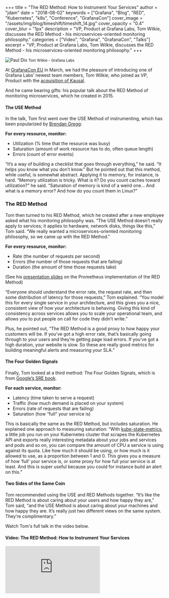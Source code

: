 +++
title = "The RED Method: How to Instrument Your Services"
author = "jdam"
date = "2018-08-02"
keywords = ["Grafana", "Blog", "RED", "Kubernetes", "k8s", "Conference", "GrafanaCon"]
cover_image = "/assets/img/blog/timeshift/timeshift_14.jpg"
cover_opacity = "0.4"
cover_blur = "1px"
description = "VP, Product at Grafana Labs, Tom Wilkie, discusses the RED Method - his microservices-oriented monitoring philosophy."
categories = ["Video", "Grafana", "GrafanaCon", "Talks"]
excerpt = "VP, Product at Grafana Labs, Tom Wilkie, discusses the RED Method - his microservices-oriented monitoring philosophy."
+++

![Paul Dix](/assets/img/blog/tom_wilkie.jpg)
<small>Tom Wilkie - Grafana Labs</small>

At [GrafanaCon EU](https://www.grafanacon.org/2018/) in March, we had the pleasure of introducing one of Grafana Labs’ newest team members, Tom Wilkie, who joined as VP, Product with the [acquisition of Kausal](https://kausal.co/blog/grafana-labs-to-acquire-kausal/).

And he came bearing gifts: his popular talk about the RED Method of monitoring microservices, which he created in 2015. 


#### The USE Method
In the talk, Tom first went over the USE Method of instrumenting, which has been popularized by [Brendan Gregg](http://www.brendangregg.com/usemethod.html):

**For every resource, monitor:**

* Utilization (% time that the resource was busy) 
* Saturation (amount of work resource has to do, often queue length)
* Errors (count of error events)

“It’s a way of building a checklist that goes through everything,” he said. “It helps you know what you don’t know.” But he pointed out that this method, while useful, is somewhat abstract. Applying it to memory, for instance, is hard. “Memory utilization is tricky. What is it? Do you count caches toward utilization?” he said. “Saturation of memory is kind of a weird one... And what is a memory error? And how do you count them in Linux?” 

### The RED Method
Tom then turned to his RED Method, which he created after a new employee asked what his monitoring philosophy was. “The USE Method doesn’t really apply to services; it applies to hardware, network disks, things like this,” Tom said. “We really wanted a microservices-oriented monitoring philosophy, so we came up with the RED Method.”

**For every resource, monitor:**

* Rate (the number of requests per second)
* Errors (the number of those requests that are failing)
* Duration (the amount of time those requests take)

(See his [presentation slides](https://grafana.com/files/grafanacon_eu_2018/Tom_Wilkie_GrafanaCon_EU_2018.pdf) on the Prometheus implementation of the RED Method)

“Everyone should understand the error rate, the request rate, and then some distribution of latency for those requests,” Tom explained. “You model this for every single service in your architecture, and this gives you a nice, consistent view of how your architecture is behaving. Giving this kind of consistency across services allows you to scale your operational team, and allows you to put people on call for code they didn’t write.”

Plus, he pointed out, “The RED Method is a good proxy to how happy your customers will be. If you’ve got a high error rate, that’s basically going through to your users and they’re getting page load errors. If you’ve got a high duration, your website is slow. So these are really good metrics for building meaningful alerts and measuring your SLA.”

#### The Four Golden Signals
Finally, Tom looked at a third method: The Four Golden Signals, which is from [Google’s SRE book](https://landing.google.com/sre/book.html). 

**For each service, monitor:**

* Latency (time taken to serve a request)
* Traffic (how much demand is placed on your system)
* Errors (rate of requests that are failing)
* Saturation (how “full” your service is)

This is basically the same as the RED Method, but includes saturation. He explained one approach to measuring saturation: “With [kube-state-metrics](https://github.com/kubernetes/kube-state-metrics), a little job you run on your Kubernetes cluster that scrapes the Kubernetes API and exports really interesting metadata about your jobs and services and pods and so on, you can compare the amount of CPU a service is using against its quota. Like how much it should be using, or how much is it allowed to use, as a proportion between 1 and 0. This gives you a measure of how ‘full’ your service is, or some proxy for how full your service is at least. And this is super useful because you could for instance build an alert on this.”


#### Two Sides of the Same Coin
Tom recommended using the USE and RED Methods together. “It’s like the RED Method is about caring about your users and how happy they are,” Tom said, “and the USE Method is about caring about your machines and how happy they are. It’s really just two different views on the same system. They’re complimentary.” 

Watch Tom's full talk in the video below.


#### Video: The RED Method: How to Instrument Your Services
<div class="video-wrapper">
	<iframe src="https://www.youtube.com/embed/zk77VS98Em8" frameborder="0" allow="autoplay; encrypted-media" allowfullscreen></iframe>
</div>


